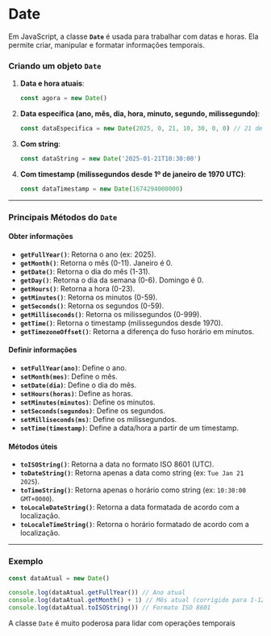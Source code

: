 # Date

Em JavaScript, a classe **`Date`** é usada para trabalhar com datas e horas. Ela permite criar, manipular e formatar informações temporais.

### Criando um objeto `Date`

1. **Data e hora atuais**:
   ```javascript
   const agora = new Date()
   ```
2. **Data específica (ano, mês, dia, hora, minuto, segundo, milissegundo)**:
   ```javascript
   const dataEspecifica = new Date(2025, 0, 21, 10, 30, 0, 0) // 21 de janeiro de 2025, 10:30:00
   ```
3. **Com string**:
   ```javascript
   const dataString = new Date('2025-01-21T10:30:00')
   ```
4. **Com timestamp (milissegundos desde 1º de janeiro de 1970 UTC)**:
   ```javascript
   const dataTimestamp = new Date(1674294000000)
   ```

---

### Principais Métodos do `Date`

#### Obter informações

- **`getFullYear()`**: Retorna o ano (ex: 2025).
- **`getMonth()`**: Retorna o mês (0-11). Janeiro é 0.
- **`getDate()`**: Retorna o dia do mês (1-31).
- **`getDay()`**: Retorna o dia da semana (0-6). Domingo é 0.
- **`getHours()`**: Retorna a hora (0-23).
- **`getMinutes()`**: Retorna os minutos (0-59).
- **`getSeconds()`**: Retorna os segundos (0-59).
- **`getMilliseconds()`**: Retorna os milissegundos (0-999).
- **`getTime()`**: Retorna o timestamp (milissegundos desde 1970).
- **`getTimezoneOffset()`**: Retorna a diferença do fuso horário em minutos.

#### Definir informações

- **`setFullYear(ano)`**: Define o ano.
- **`setMonth(mes)`**: Define o mês.
- **`setDate(dia)`**: Define o dia do mês.
- **`setHours(horas)`**: Define as horas.
- **`setMinutes(minutos)`**: Define os minutos.
- **`setSeconds(segundos)`**: Define os segundos.
- **`setMilliseconds(ms)`**: Define os milissegundos.
- **`setTime(timestamp)`**: Define a data/hora a partir de um timestamp.

#### Métodos úteis

- **`toISOString()`**: Retorna a data no formato ISO 8601 (UTC).
- **`toDateString()`**: Retorna apenas a data como string (ex: `Tue Jan 21 2025`).
- **`toTimeString()`**: Retorna apenas o horário como string (ex: `10:30:00 GMT+0000`).
- **`toLocaleDateString()`**: Retorna a data formatada de acordo com a localização.
- **`toLocaleTimeString()`**: Retorna o horário formatado de acordo com a localização.

---

### Exemplo

```javascript
const dataAtual = new Date()

console.log(dataAtual.getFullYear()) // Ano atual
console.log(dataAtual.getMonth() + 1) // Mês atual (corrigido para 1-12)
console.log(dataAtual.toISOString()) // Formato ISO 8601
```

A classe `Date` é muito poderosa para lidar com operações temporais
